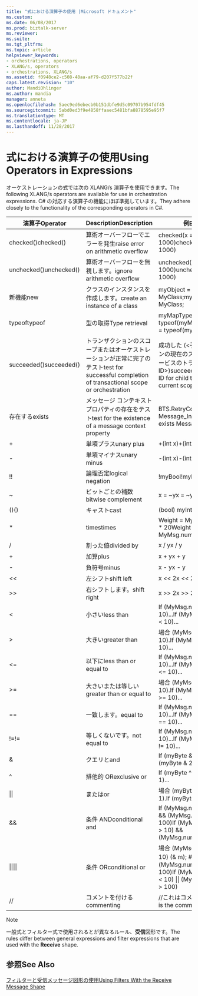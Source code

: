 ```yaml
---
title: "式における演算子の使用 |Microsoft ドキュメント"
ms.custom: 
ms.date: 06/08/2017
ms.prod: biztalk-server
ms.reviewer: 
ms.suite: 
ms.tgt_pltfrm: 
ms.topic: article
helpviewer_keywords:
- orchestrations, operators
- XLANG/s, operators
- orchestrations, XLANG/s
ms.assetid: f0948ce2-c508-48aa-af79-d207f577b22f
caps.latest.revision: "10"
author: MandiOhlinger
ms.author: mandia
manager: anneta
ms.openlocfilehash: 5aec9ed6ebecb0b151dbfe9d5c09707b954fdf45
ms.sourcegitcommit: 5abd0ed3f9e4858ffaaec5481bfa8878595e95f7
ms.translationtype: MT
ms.contentlocale: ja-JP
ms.lasthandoff: 11/28/2017
---
```

# <a name="using-operators-in-expressions"></a><span data-ttu-id="a255f-102">式における演算子の使用</span><span class="sxs-lookup"><span data-stu-id="a255f-102">Using Operators in Expressions</span></span>
<span data-ttu-id="a255f-103">オーケストレーションの式では次の XLANG/s 演算子を使用できます。</span><span class="sxs-lookup"><span data-stu-id="a255f-103">The following XLANG/s operators are available for use in orchestration expressions.</span></span> <span data-ttu-id="a255f-104">C# の対応する演算子の機能にほぼ準拠しています。</span><span class="sxs-lookup"><span data-stu-id="a255f-104">They adhere closely to the functionality of the corresponding operators in C#.</span></span>  
  
|<span data-ttu-id="a255f-105">演算子</span><span class="sxs-lookup"><span data-stu-id="a255f-105">Operator</span></span>|<span data-ttu-id="a255f-106">Description</span><span class="sxs-lookup"><span data-stu-id="a255f-106">Description</span></span>|<span data-ttu-id="a255f-107">例</span><span class="sxs-lookup"><span data-stu-id="a255f-107">Example</span></span>|  
|--------------|-----------------|-------------|  
|<span data-ttu-id="a255f-108">checked()</span><span class="sxs-lookup"><span data-stu-id="a255f-108">checked()</span></span>|<span data-ttu-id="a255f-109">算術オーバーフローでエラーを発生</span><span class="sxs-lookup"><span data-stu-id="a255f-109">raise error on arithmetic overflow</span></span>|<span data-ttu-id="a255f-110">checked(x = y * 1000)</span><span class="sxs-lookup"><span data-stu-id="a255f-110">checked(x = y * 1000)</span></span>|  
|<span data-ttu-id="a255f-111">unchecked()</span><span class="sxs-lookup"><span data-stu-id="a255f-111">unchecked()</span></span>|<span data-ttu-id="a255f-112">算術オーバーフローを無視します。</span><span class="sxs-lookup"><span data-stu-id="a255f-112">ignore arithmetic overflow</span></span>|<span data-ttu-id="a255f-113">unchecked(x = y * 1000)</span><span class="sxs-lookup"><span data-stu-id="a255f-113">unchecked(x = y * 1000)</span></span>|  
|<span data-ttu-id="a255f-114">新機能</span><span class="sxs-lookup"><span data-stu-id="a255f-114">new</span></span>|<span data-ttu-id="a255f-115">クラスのインスタンスを作成します。</span><span class="sxs-lookup"><span data-stu-id="a255f-115">create an instance of a class</span></span>|<span data-ttu-id="a255f-116">myObject = new MyClass;</span><span class="sxs-lookup"><span data-stu-id="a255f-116">myObject = new MyClass;</span></span>|  
|<span data-ttu-id="a255f-117">typeof</span><span class="sxs-lookup"><span data-stu-id="a255f-117">typeof</span></span>|<span data-ttu-id="a255f-118">型の取得</span><span class="sxs-lookup"><span data-stu-id="a255f-118">Type retrieval</span></span>|<span data-ttu-id="a255f-119">myMapType = typeof(myMap)</span><span class="sxs-lookup"><span data-stu-id="a255f-119">myMapType = typeof(myMap)</span></span>|  
|<span data-ttu-id="a255f-120">succeeded()</span><span class="sxs-lookup"><span data-stu-id="a255f-120">succeeded()</span></span>|<span data-ttu-id="a255f-121">トランザクションのスコープまたはオーケストレーションが正常に完了のテスト</span><span class="sxs-lookup"><span data-stu-id="a255f-121">test for successful completion of transactional scope or orchestration</span></span>|<span data-ttu-id="a255f-122">成功した (\<子トランザクションの現在のスコープまたはサービスのトランザクション ID\>)</span><span class="sxs-lookup"><span data-stu-id="a255f-122">succeeded(\<transaction ID for child transaction of current scope or service\>)</span></span>|  
|<span data-ttu-id="a255f-123">存在する</span><span class="sxs-lookup"><span data-stu-id="a255f-123">exists</span></span>|<span data-ttu-id="a255f-124">メッセージ コンテキスト プロパティの存在をテスト</span><span class="sxs-lookup"><span data-stu-id="a255f-124">test for the existence of a message context property</span></span>|<span data-ttu-id="a255f-125">BTS.RetryCount exists Message_In</span><span class="sxs-lookup"><span data-stu-id="a255f-125">BTS.RetryCount exists Message_In</span></span>|  
|+|<span data-ttu-id="a255f-126">単項プラス</span><span class="sxs-lookup"><span data-stu-id="a255f-126">unary plus</span></span>|<span data-ttu-id="a255f-127">+(int x)</span><span class="sxs-lookup"><span data-stu-id="a255f-127">+(int x)</span></span>|  
|-|<span data-ttu-id="a255f-128">単項マイナス</span><span class="sxs-lookup"><span data-stu-id="a255f-128">unary minus</span></span>|<span data-ttu-id="a255f-129">-(int x)</span><span class="sxs-lookup"><span data-stu-id="a255f-129">-(int x)</span></span>|  
|<span data-ttu-id="a255f-130">!</span><span class="sxs-lookup"><span data-stu-id="a255f-130">!</span></span>|<span data-ttu-id="a255f-131">論理否定</span><span class="sxs-lookup"><span data-stu-id="a255f-131">logical negation</span></span>|<span data-ttu-id="a255f-132">!myBool</span><span class="sxs-lookup"><span data-stu-id="a255f-132">!myBool</span></span>|  
|~|<span data-ttu-id="a255f-133">ビットごとの補数</span><span class="sxs-lookup"><span data-stu-id="a255f-133">bitwise complement</span></span>|<span data-ttu-id="a255f-134">x = ~y</span><span class="sxs-lookup"><span data-stu-id="a255f-134">x = ~y</span></span>|  
|<span data-ttu-id="a255f-135">()</span><span class="sxs-lookup"><span data-stu-id="a255f-135">()</span></span>|<span data-ttu-id="a255f-136">キャスト</span><span class="sxs-lookup"><span data-stu-id="a255f-136">cast</span></span>|<span data-ttu-id="a255f-137">(bool) myInt</span><span class="sxs-lookup"><span data-stu-id="a255f-137">(bool) myInt</span></span>|  
|*|<span data-ttu-id="a255f-138">times</span><span class="sxs-lookup"><span data-stu-id="a255f-138">times</span></span>|<span data-ttu-id="a255f-139">Weight = MyMsg.numOrders * 20</span><span class="sxs-lookup"><span data-stu-id="a255f-139">Weight = MyMsg.numOrders * 20</span></span>|  
|/|<span data-ttu-id="a255f-140">割った値</span><span class="sxs-lookup"><span data-stu-id="a255f-140">divided by</span></span>|<span data-ttu-id="a255f-141">x / y</span><span class="sxs-lookup"><span data-stu-id="a255f-141">x / y</span></span>|  
|+|<span data-ttu-id="a255f-142">加算</span><span class="sxs-lookup"><span data-stu-id="a255f-142">plus</span></span>|<span data-ttu-id="a255f-143">x + y</span><span class="sxs-lookup"><span data-stu-id="a255f-143">x + y</span></span>|  
|-|<span data-ttu-id="a255f-144">負符号</span><span class="sxs-lookup"><span data-stu-id="a255f-144">minus</span></span>|<span data-ttu-id="a255f-145">x - y</span><span class="sxs-lookup"><span data-stu-id="a255f-145">x - y</span></span>|  
|<<|<span data-ttu-id="a255f-146">左シフト</span><span class="sxs-lookup"><span data-stu-id="a255f-146">shift left</span></span>|<span data-ttu-id="a255f-147">x << 2</span><span class="sxs-lookup"><span data-stu-id="a255f-147">x << 2</span></span>|  
|>>|<span data-ttu-id="a255f-148">右シフトします。</span><span class="sxs-lookup"><span data-stu-id="a255f-148">shift right</span></span>|<span data-ttu-id="a255f-149">x >> 2</span><span class="sxs-lookup"><span data-stu-id="a255f-149">x >> 2</span></span>|  
|<|<span data-ttu-id="a255f-150">小さい</span><span class="sxs-lookup"><span data-stu-id="a255f-150">less than</span></span>|<span data-ttu-id="a255f-151">If (MyMsg.numOrders < 10)...</span><span class="sxs-lookup"><span data-stu-id="a255f-151">If (MyMsg.numOrders < 10)...</span></span>|  
|>|<span data-ttu-id="a255f-152">大きい</span><span class="sxs-lookup"><span data-stu-id="a255f-152">greater than</span></span>|<span data-ttu-id="a255f-153">場合 (MyMsg.numOrders > 10).</span><span class="sxs-lookup"><span data-stu-id="a255f-153">If (MyMsg.numOrders > 10)...</span></span>|  
|<=|<span data-ttu-id="a255f-154">以下に</span><span class="sxs-lookup"><span data-stu-id="a255f-154">less than or equal to</span></span>|<span data-ttu-id="a255f-155">If (MyMsg.numOrders <= 10)...</span><span class="sxs-lookup"><span data-stu-id="a255f-155">If (MyMsg.numOrders <= 10)...</span></span>|  
|>=|<span data-ttu-id="a255f-156">大きいまたは等しい</span><span class="sxs-lookup"><span data-stu-id="a255f-156">greater than or equal to</span></span>|<span data-ttu-id="a255f-157">場合 (MyMsg.numOrders > = 10).</span><span class="sxs-lookup"><span data-stu-id="a255f-157">If (MyMsg.numOrders >= 10)...</span></span>|  
|==|<span data-ttu-id="a255f-158">一致します。</span><span class="sxs-lookup"><span data-stu-id="a255f-158">equal to</span></span>|<span data-ttu-id="a255f-159">If (MyMsg.numOrders == 10)...</span><span class="sxs-lookup"><span data-stu-id="a255f-159">If (MyMsg.numOrders == 10)...</span></span>|  
|<span data-ttu-id="a255f-160">!=</span><span class="sxs-lookup"><span data-stu-id="a255f-160">!=</span></span>|<span data-ttu-id="a255f-161">等しくないです。</span><span class="sxs-lookup"><span data-stu-id="a255f-161">not equal to</span></span>|<span data-ttu-id="a255f-162">If (MyMsg.numOrders != 10)...</span><span class="sxs-lookup"><span data-stu-id="a255f-162">If (MyMsg.numOrders != 10)...</span></span>|  
|&|<span data-ttu-id="a255f-163">クエリと</span><span class="sxs-lookup"><span data-stu-id="a255f-163">and</span></span>|<span data-ttu-id="a255f-164">If (myByte & 255)...</span><span class="sxs-lookup"><span data-stu-id="a255f-164">If (myByte & 255)...</span></span>|  
|^|<span data-ttu-id="a255f-165">排他的 OR</span><span class="sxs-lookup"><span data-stu-id="a255f-165">exclusive or</span></span>|<span data-ttu-id="a255f-166">If (myByte ^ 1)...</span><span class="sxs-lookup"><span data-stu-id="a255f-166">If (myByte ^ 1)...</span></span>|  
|<span data-ttu-id="a255f-167">&#124;</span><span class="sxs-lookup"><span data-stu-id="a255f-167">&#124;</span></span>|<span data-ttu-id="a255f-168">または</span><span class="sxs-lookup"><span data-stu-id="a255f-168">or</span></span>|<span data-ttu-id="a255f-169">場合 (myByte (& a) #124; 1).</span><span class="sxs-lookup"><span data-stu-id="a255f-169">If (myByte &#124; 1)...</span></span>|  
|&&|<span data-ttu-id="a255f-170">条件 AND</span><span class="sxs-lookup"><span data-stu-id="a255f-170">conditional and</span></span>|<span data-ttu-id="a255f-171">If (MyMsg.numOrders > 10) && (MyMsg.numOrders < 100)</span><span class="sxs-lookup"><span data-stu-id="a255f-171">If (MyMsg.numOrders > 10) && (MyMsg.numOrders < 100)</span></span>|  
|<span data-ttu-id="a255f-172">&#124;&#124;</span><span class="sxs-lookup"><span data-stu-id="a255f-172">&#124;&#124;</span></span>|<span data-ttu-id="a255f-173">条件 OR</span><span class="sxs-lookup"><span data-stu-id="a255f-173">conditional or</span></span>|<span data-ttu-id="a255f-174">場合 (MyMsg.numOrders < 10) (& m); #124 &#124;です。(MyMsg.numOrders > 100)</span><span class="sxs-lookup"><span data-stu-id="a255f-174">If (MyMsg.numOrders < 10) &#124;&#124; (MyMsg.numOrders > 100)</span></span>|  
|//|<span data-ttu-id="a255f-175">コメントを付ける</span><span class="sxs-lookup"><span data-stu-id="a255f-175">commenting</span></span>|<span data-ttu-id="a255f-176">//これはコメントです。</span><span class="sxs-lookup"><span data-stu-id="a255f-176">//This is the comment</span></span>|  
  
> [!NOTE]
>  <span data-ttu-id="a255f-177">一般式とフィルター式で使用されるとが異なるルール、**受信**図形です。</span><span class="sxs-lookup"><span data-stu-id="a255f-177">The rules differ between general expressions and filter expressions that are used with the **Receive** shape.</span></span>  
  
## <a name="see-also"></a><span data-ttu-id="a255f-178">参照</span><span class="sxs-lookup"><span data-stu-id="a255f-178">See Also</span></span>  
 [<span data-ttu-id="a255f-179">フィルターと受信メッセージ図形の使用</span><span class="sxs-lookup"><span data-stu-id="a255f-179">Using Filters With the Receive Message Shape</span></span>](../core/using-filters-with-the-receive-message-shape.md)